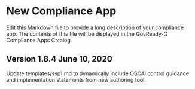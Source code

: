 New Compliance App
==================

Edit this Markdown file to provide a long description of your compliance app. The contents of this file will be displayed in the GovReady-Q Compliance Apps Catalog.


Version 1.8.4 June 10, 2020
---------------------------

Update templates/ssp1.md to dynamically include OSCAl control guidance and implementation statements from new authoring tool. 
